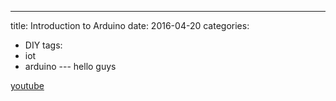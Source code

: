 ---
title: Introduction to Arduino
date: 2016-04-20
categories:
  - DIY
tags:
  - iot
  - arduino
--- hello guys

[youtube](https://www.youtube.com/channel/UCImkbwRe3-SZe1DCiJ_1ZlA)

